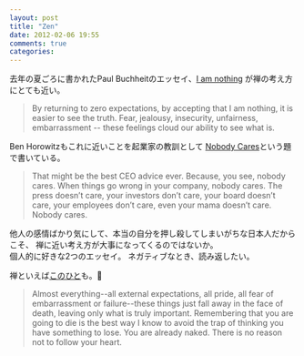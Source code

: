 ```yaml
---
layout: post
title: "Zen"
date: 2012-02-06 19:55
comments: true
categories: 
---
```


去年の夏ごろに書かれたPaul Buchheitのエッセイ、[I am nothing](http://paulbuchheit.blogspot.com/2011/08/i-am-nothing.html)
が禅の考え方にとても近い。
>By returning to zero expectations, by accepting that I am nothing, it is easier to see the truth. Fear, jealousy, insecurity, unfairness, embarrassment -- these feelings cloud our ability to see what is.
    
Ben Horowitzもこれに近いことを起業家の教訓として
[Nobody Cares](http://bhorowitz.com/2011/10/08/nobody-cares/)という題で書いている。
>That might be the best CEO advice ever. Because, you see, nobody cares. When things go wrong in your company, nobody cares. The press doesn’t care, your investors don’t care, your board doesn’t care, your employees don’t care, even your mama doesn’t care. Nobody cares.  
  

他人の感情ばかり気にして、本当の自分を押し殺してしまいがちな日本人だからこそ、
禅に近い考え方が大事になってくるのではないか。    
個人的に好きな2つのエッセイ。
ネガティブなとき、読み返したい。
                               
                                  
禅といえば[このひと](http://www.youtube.com/watch?v=D1R-jKKp3NA)も。
>Almost everything--all external expectations, all pride, all fear of embarrassment or failure--these things just fall away in the face of death, leaving only what is truly important. Remembering that you are going to die is the best way I know to avoid the trap of thinking you have something to lose. You are already naked. There is no reason not to follow your heart.
